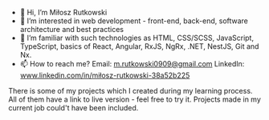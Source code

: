 - 👋 Hi, I’m Miłosz Rutkowski
- 👀 I’m interested in web development - front-end, back-end, software architecture and best practices 
- 🌱 I’m familiar with such technologies as HTML, CSS/SCSS, JavaScript, TypeScript, basics of React, Angular, RxJS, NgRx, .NET, NestJS, Git and Nx.
- 📫 How to reach me? 
Email: m.rutkowski0909@gmail.com
LinkedIn: www.linkedin.com/in/miłosz-rutkowski-38a52b225

There is some of my projects which I created during my learning process. All of them have a link to live version - feel free to try it.
Projects made in my current job could't have been included.

<!---
mRutkowski99/mRutkowski99 is a ✨ special ✨ repository because its `README.md` (this file) appears on your GitHub profile.
You can click the Preview link to take a look at your changes.
--->
